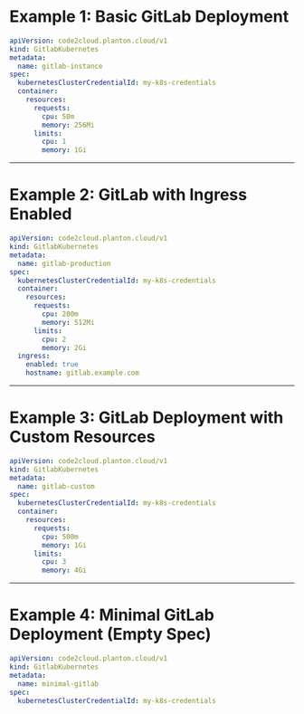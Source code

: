 # Example 1: Basic GitLab Deployment

```yaml
apiVersion: code2cloud.planton.cloud/v1
kind: GitlabKubernetes
metadata:
  name: gitlab-instance
spec:
  kubernetesClusterCredentialId: my-k8s-credentials
  container:
    resources:
      requests:
        cpu: 50m
        memory: 256Mi
      limits:
        cpu: 1
        memory: 1Gi
```

---

# Example 2: GitLab with Ingress Enabled

```yaml
apiVersion: code2cloud.planton.cloud/v1
kind: GitlabKubernetes
metadata:
  name: gitlab-production
spec:
  kubernetesClusterCredentialId: my-k8s-credentials
  container:
    resources:
      requests:
        cpu: 200m
        memory: 512Mi
      limits:
        cpu: 2
        memory: 2Gi
  ingress:
    enabled: true
    hostname: gitlab.example.com
```

---

# Example 3: GitLab Deployment with Custom Resources

```yaml
apiVersion: code2cloud.planton.cloud/v1
kind: GitlabKubernetes
metadata:
  name: gitlab-custom
spec:
  kubernetesClusterCredentialId: my-k8s-credentials
  container:
    resources:
      requests:
        cpu: 500m
        memory: 1Gi
      limits:
        cpu: 3
        memory: 4Gi
```

---

# Example 4: Minimal GitLab Deployment (Empty Spec)

```yaml
apiVersion: code2cloud.planton.cloud/v1
kind: GitlabKubernetes
metadata:
  name: minimal-gitlab
spec:
  kubernetesClusterCredentialId: my-k8s-credentials
```
